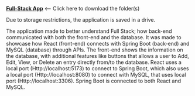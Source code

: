 **[Full-Stack App](https://drive.google.com/drive/folders/1SeIlaVyiDftSUv8w2Vd_dVYEHHoOyFFD?usp=sharing)** <-- Click here to download the folder(s)

Due to storage restrictions, the application is saved in a drive.

The application made to better understand Full Stack; how back-end communicated with both the front-end and the database. It was made to showcase how React (front-end) connects with Spring Boot (back-end) and MySQL (database) through APIs.
The front-end shows the information on the database, with additional features like buttons that allows a user to Add, Edit, View, or Delete an entry directly from/to the database. React uses a local port (Http://localhost:5173) to connect to Spring Boot, which also uses a local port (Http://localhost:8080) to connect with MySQL, that uses local port (Http://localhost:3306). Spring Boot is connected to both React and MySQL.
